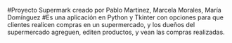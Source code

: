 #Proyecto Supermark creado por Pablo Martinez, Marcela Morales, María Domínguez
#Es una aplicación en Python y Tkinter con opciones para que clientes realicen compras en un supermercado, y los dueños del supermercado agreguen, editen productos, y vean las compras realizadas.

